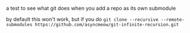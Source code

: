 a test to see what git does when you add a repo as its own submodule

by default this won't work, but if you do `git clone --recursive --remote-submodules https://github.com/asyncmeow/git-infinite-recursion.git`

